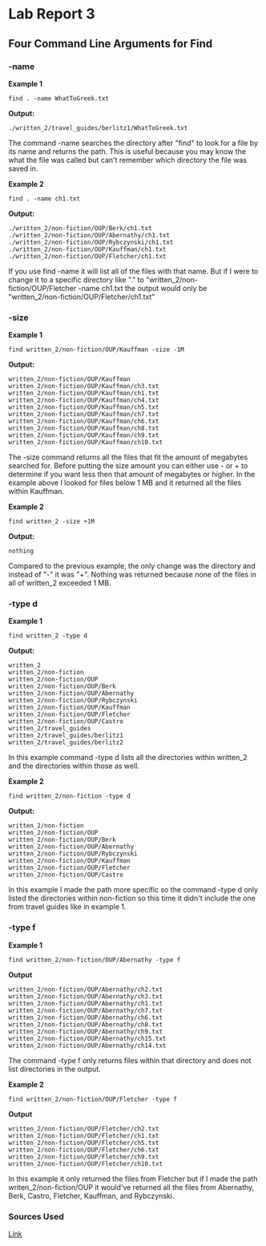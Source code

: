 # Lab Report 3

## Four Command Line Arguments for Find

### -name

**Example 1**

```
find . -name WhatToGreek.txt
```

**Output:**

```
./written_2/travel_guides/berlitz1/WhatToGreek.txt
```

The command -name searches the directory after "find" to look for a file by its name and returns the path.
This is useful because you may know the what the file was called but can't remember which directory the file was saved in.

**Example 2**

```
find . -name ch1.txt
```

**Output:**

```
./written_2/non-fiction/OUP/Berk/ch1.txt
./written_2/non-fiction/OUP/Abernathy/ch1.txt
./written_2/non-fiction/OUP/Rybczynski/ch1.txt
./written_2/non-fiction/OUP/Kauffman/ch1.txt
./written_2/non-fiction/OUP/Fletcher/ch1.txt
```

If you use find -name it will list all of the files with that name. But if I were to change it to a specific directory like "." to "written_2/non-fiction/OUP/Fletcher -name ch1.txt the output would only be "written_2/non-fiction/OUP/Fletcher/ch1.txt"

### -size

**Example 1**

```
find written_2/non-fiction/OUP/Kauffman -size -1M
```

**Output:**

```
written_2/non-fiction/OUP/Kauffman
written_2/non-fiction/OUP/Kauffman/ch3.txt
written_2/non-fiction/OUP/Kauffman/ch1.txt
written_2/non-fiction/OUP/Kauffman/ch4.txt
written_2/non-fiction/OUP/Kauffman/ch5.txt
written_2/non-fiction/OUP/Kauffman/ch7.txt
written_2/non-fiction/OUP/Kauffman/ch6.txt
written_2/non-fiction/OUP/Kauffman/ch8.txt
written_2/non-fiction/OUP/Kauffman/ch9.txt
written_2/non-fiction/OUP/Kauffman/ch10.txt
```

The -size command returns all the files that fit the amount of megabytes searched for. Before putting the size amount you can either use - or + to determine if you want less then that amount of megabytes or higher. In the example above I looked for files below 1 MB and it returned all the files within Kauffman.

**Example 2**

```
find written_2 -size +1M
```

**Output:**
```
nothing
```

Compared to the previous example, the only change was the directory and instead of "-" it was "+". Nothing was returned because none of the files in all of written_2 exceeded 1 MB.

### -type d

**Example 1**

```
find written_2 -type d
```

**Output:**

```
written_2
written_2/non-fiction
written_2/non-fiction/OUP
written_2/non-fiction/OUP/Berk
written_2/non-fiction/OUP/Abernathy
written_2/non-fiction/OUP/Rybczynski
written_2/non-fiction/OUP/Kauffman
written_2/non-fiction/OUP/Fletcher
written_2/non-fiction/OUP/Castro
written_2/travel_guides
written_2/travel_guides/berlitz1
written_2/travel_guides/berlitz2
```

In this example command -type d lists all the directories within written_2 and the directories within those as well.


**Example 2**

```
find written_2/non-fiction -type d
```

**Output:**

```
written_2/non-fiction
written_2/non-fiction/OUP
written_2/non-fiction/OUP/Berk
written_2/non-fiction/OUP/Abernathy
written_2/non-fiction/OUP/Rybczynski
written_2/non-fiction/OUP/Kauffman
written_2/non-fiction/OUP/Fletcher
written_2/non-fiction/OUP/Castro
```

In this example I made the path more specific so the command -type d only listed the directories within non-fiction so this time it didn't include the one from travel guides like in example 1.

### -type f

**Example 1**

```
find written_2/non-fiction/OUP/Abernathy -type f
```

**Output**

```
written_2/non-fiction/OUP/Abernathy/ch2.txt
written_2/non-fiction/OUP/Abernathy/ch3.txt
written_2/non-fiction/OUP/Abernathy/ch1.txt
written_2/non-fiction/OUP/Abernathy/ch7.txt
written_2/non-fiction/OUP/Abernathy/ch6.txt
written_2/non-fiction/OUP/Abernathy/ch8.txt
written_2/non-fiction/OUP/Abernathy/ch9.txt
written_2/non-fiction/OUP/Abernathy/ch15.txt
written_2/non-fiction/OUP/Abernathy/ch14.txt
```

The command -type f only returns files within that directory and does not list directories in the output.

**Example 2**

```
find written_2/non-fiction/OUP/Fletcher -type f
```

**Output**

```
written_2/non-fiction/OUP/Fletcher/ch2.txt
written_2/non-fiction/OUP/Fletcher/ch1.txt
written_2/non-fiction/OUP/Fletcher/ch5.txt
written_2/non-fiction/OUP/Fletcher/ch6.txt
written_2/non-fiction/OUP/Fletcher/ch9.txt
written_2/non-fiction/OUP/Fletcher/ch10.txt
```

In this example it only returned the files from Fletcher but if I made the path writen_2/non-fiction/OUP it would've returned all the files from Abernathy, Berk, Castro, Fletcher, Kauffman, and Rybczynski.

### Sources Used
[Link](https://www.tecmint.com/35-practical-examples-of-linux-find-command/)
